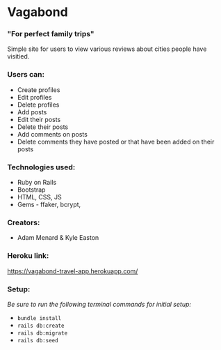 # Vagabond 
### "For perfect family trips"
Simple site for users to view various reviews about cities people have visitied.
### Users can:
* Create profiles
* Edit profiles
* Delete profiles
* Add posts
* Edit their posts
* Delete their posts
* Add comments on posts
* Delete comments they have posted or that have been added on their posts

### Technologies used:
* Ruby on Rails
* Bootstrap
* HTML, CSS, JS
* Gems - ffaker, bcrypt, 

### Creators:
* Adam Menard & Kyle Easton

### Heroku link:
https://vagabond-travel-app.herokuapp.com/

### Setup:
_Be sure to run the following terminal commands for initial setup:_
* `bundle install`
* `rails db:create`
* `rails db:migrate`
* `rails db:seed`
